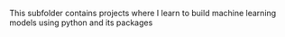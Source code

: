 This subfolder contains projects where I learn to build machine learning models using python and its packages

